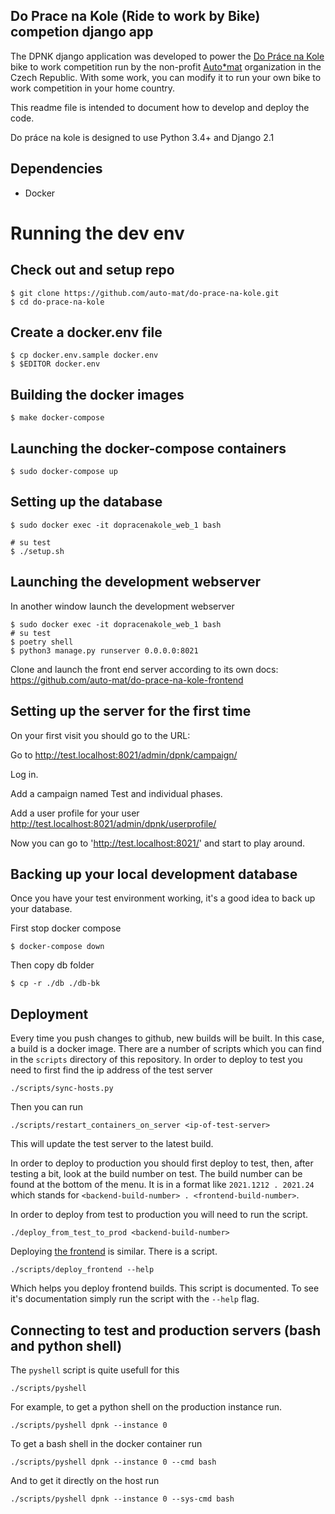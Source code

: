 Do Prace na Kole (Ride to work by Bike) competion django app
------------------------------------------------------------

The DPNK django application was developed to power the [Do Práce na Kole](https://www.dopracenakole.cz) bike to work competition run by the non-profit [Auto*mat](https://www.auto-mat.cz/) organization in the Czech Republic. With some work, you can modify it to run your own bike to work competition in your home country.

This readme file is intended to document how to develop and deploy the code.

Do práce na kole is designed to use Python 3.4+ and Django 2.1

Dependencies
------------

 - Docker

Running the dev env
===================

Check out and setup repo
------------------------

    $ git clone https://github.com/auto-mat/do-prace-na-kole.git
    $ cd do-prace-na-kole

Create a docker.env file
------------------------

    $ cp docker.env.sample docker.env
    $ $EDITOR docker.env
    
Building the docker images
--------------------------

    $ make docker-compose

Launching the docker-compose containers
---------------------------------------

    $ sudo docker-compose up
    
Setting up the database
---------------------

    $ sudo docker exec -it dopracenakole_web_1 bash

    # su test
    $ ./setup.sh

Launching the development webserver
------------------------------------

In another window launch the development webserver

    $ sudo docker exec -it dopracenakole_web_1 bash
    # su test
    $ poetry shell
    $ python3 manage.py runserver 0.0.0.0:8021
    
Clone and launch the front end server according to its own docs: https://github.com/auto-mat/do-prace-na-kole-frontend
    


Setting up the server for the first time
----------------------------------------

On your first visit you should go to the URL:

Go to <http://test.localhost:8021/admin/dpnk/campaign/>

Log in.

Add a campaign named Test and individual phases.

Add a user profile for your user <http://test.localhost:8021/admin/dpnk/userprofile/>

Now you can go to 'http://test.localhost:8021/' and start to play around.

Backing up your local development database
---------------------------------------------------

Once you have your test environment working, it's a good idea to back up your database.

First stop docker compose

    $ docker-compose down

Then copy db folder

    $ cp -r ./db ./db-bk



Deployment
------------

Every time you push changes to github, new builds will be built. In this case, a build is a docker image. There are a number of scripts which you can find in the `scripts` directory of this repository. In order to deploy to test you need to first find the ip address of the test server

```
./scripts/sync-hosts.py
```

Then you can run

```
./scripts/restart_containers_on_server <ip-of-test-server>
```

This will update the test server to the latest build.

In order to deploy to production you should first deploy to test, then, after testing a bit, look at the build number on test. The build number can be found at the bottom of the menu. It is in a format like ` 2021.1212 . 2021.24 ` which stands for `<backend-build-number> . <frontend-build-number>`.

In order to deploy from test to production you will need to run the script.

```
./deploy_from_test_to_prod <backend-build-number>
```

Deploying [the frontend](https://github.com/auto-mat/do-prace-na-kole-frontend) is similar. There is a script.

```
./scripts/deploy_frontend --help
```

Which helps you deploy frontend builds. This script is documented. To see it's documentation simply run the script with the `--help` flag.

Connecting to test and production servers (bash and python shell)
------------------------------------------------------------------------------

The `pyshell` script is quite usefull for this

```
./scripts/pyshell
```

For example, to get a python shell on the production instance run.

```
./scripts/pyshell dpnk --instance 0
```

To get a bash shell in the docker container run

```
./scripts/pyshell dpnk --instance 0 --cmd bash
```

And to get it directly on the host run

```
./scripts/pyshell dpnk --instance 0 --sys-cmd bash
```
